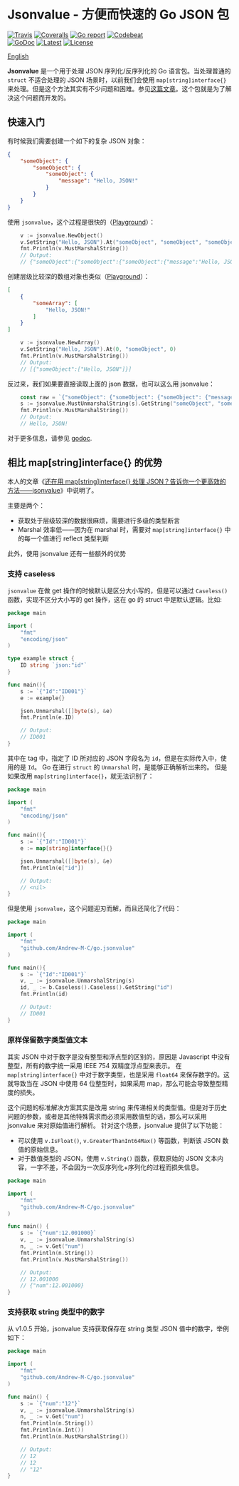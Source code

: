 # Jsonvalue - 方便而快速的 Go JSON 包

[![Travis](https://travis-ci.org/Andrew-M-C/go.jsonvalue.svg?branch=master)](https://travis-ci.org/Andrew-M-C/go.jsonvalue)
[![Coveralls](https://coveralls.io/repos/github/Andrew-M-C/go.jsonvalue/badge.svg?branch=master)](https://coveralls.io/github/Andrew-M-C/go.jsonvalue)
[![Go report](https://goreportcard.com/badge/github.com/Andrew-M-C/go.jsonvalue)](https://goreportcard.com/report/github.com/Andrew-M-C/go.jsonvalue)
[![Codebeat](https://codebeat.co/badges/ecf87760-2987-48a7-a6dd-4d9fcad57256)](https://codebeat.co/projects/github-com-andrew-m-c-go-jsonvalue-master)<br>
[![GoDoc](https://godoc.org/github.com/Andrew-M-C/go.jsonvalue?status.svg)](https://pkg.go.dev/github.com/Andrew-M-C/go.jsonvalue@v1.1.0)
[![Latest](https://img.shields.io/badge/latest-v1.0.5-blue.svg)](https://github.com/Andrew-M-C/go.jsonvalue/tree/v1.0.5)
[![License](https://img.shields.io/badge/license-BSD%203--Clause-blue.svg)](https://opensource.org/licenses/BSD-3-Clause)

[English](./README.md)

**Jsonvalue** 是一个用于处理 JSON 序列化/反序列化的 Go 语言包。当处理普通的 `struct` 不适合处理的 JSON 场景时，以前我们会使用 `map[string]interface{}` 来处理。但是这个方法其实有不少问题和困难。参见[这篇文章](https://cloud.tencent.com/developer/article/1676060)。这个包就是为了解决这个问题而开发的。

## 快速入门

有时候我们需要创建一个如下的复杂 JSON 对象：

```json
{
	"someObject": {
		"someObject": {
			"someObject": {
				"message": "Hello, JSON!"
			}
		}
	}
}
```

使用 `jsonvalue`，这个过程是很快的（[Playground](https://play.golang.org/p/u5846Wk6mq2)）：

```go
	v := jsonvalue.NewObject()
	v.SetString("Hello, JSON").At("someObject", "someObject", "someObject", "message")
	fmt.Println(v.MustMarshalString())
	// Output:
	// {"someObject":{"someObject":{"someObject":{"message":"Hello, JSON!"}}}
```

创建层级比较深的数组对象也类似（[Playground](https://play.golang.org/p/iTxnJDNdny3)）：

```json
[
	{
		"someArray": [
			"Hello, JSON!"
		]
	}
]
```

```go
	v := jsonvalue.NewArray()
	v.SetString("Hello, JSON").At(0, "someObject", 0)
	fmt.Println(v.MustMarshalString())
	// Output:
	// [{"someObject":["Hello, JSON"]}]
```

反过来，我们如果要直接读取上面的 json 数据，也可以这么用 jsonvalue：

```go
	const raw = `{"someObject": {"someObject": {"someObject": {"message": "Hello, JSON!"}}}}`
	s := jsonvalue.MustUnmarshalString(s).GetString("someObject", "someObject", "someObject", "message")
	fmt.Println(v.MustMarshalString())
	// Output:
	// Hello, JSON!
```

对于更多信息，请参见 [godoc](https://godoc.org/github.com/Andrew-M-C/go.jsonvalue).

## 相比 map[string]interface{} 的优势

本人的文章《[还在用 map[string]interface{} 处理 JSON？告诉你一个更高效的方法——jsonvalue](https://cloud.tencent.com/developer/article/1676060)》中说明了。

主要是两个：

- 获取处于层级较深的数据很麻烦，需要进行多级的类型断言
- Marshal 效率低——因为在 marshal 时，需要对 `map[string]interface{}` 中的每一个值进行 reflect 类型判断

此外，使用 jsonvalue 还有一些额外的优势

### 支持 caseless

`jsonvalue` 在做 get 操作的时候默认是区分大小写的，但是可以通过 `Caseless()` 函数，实现不区分大小写的 get 操作，这在 go 的 struct 中是默认逻辑。比如:

```go
package main

import (
	"fmt"
	"encoding/json"
)

type example struct {
	ID string `json:"id"`
}

func main(){
	s := `{"Id":"ID001"}`
	e := example{}

	json.Unmarshal([]byte(s), &e)
	fmt.Println(e.ID)

	// Output:
	// ID001
}
```

其中在 tag 中，指定了 ID 所对应的 JSON 字段名为 `id`，但是在实际传入中，使用的是 `Id`。
Go 在进行 `struct` 的 `Unmarshal` 时，是能够正确解析出来的。
但是如果改用 `map[string]interface{}`，就无法识别了：

```go
package main

import (
	"fmt"
	"encoding/json"
)

func main(){
	s := `{"Id":"ID001"}`
	e := map[string]interface{}{}

	json.Unmarshal([]byte(s), &e)
	fmt.Println(e["id"])

	// Output:
	// <nil>
}
```

但是使用 `jsonvalue`，这个问题迎刃而解，而且还简化了代码：

```go
package main

import (
	"fmt"
	"github.com/Andrew-M-C/go.jsonvalue"
)

func main(){
	s := `{"Id":"ID001"}`
	v, _ := jsonvalue.UnmarshalString(s)
	id, _ := b.Caseless().Caseless().GetString("id")
	fmt.Println(id)

	// Output:
	// ID001
}
```

### 原样保留数字类型值文本

其实 JSON 中对于数字是没有整型和浮点型的区别的，原因是 Javascript 中没有整型，所有的数字统一采用 IEEE 754 双精度浮点型来表示。
在 `map[string]interface{}` 中对于数字类型，也是采用 `float64` 来保存数字的。这就导致当在 JSON 中使用 64 位整型时，如果采用 map，那么可能会导致整型精度的损失。

这个问题的标准解决方案其实是改用 string 来传递相关的类型值。但是对于历史问题的参数，或者是其他特殊需求而必须采用数值型的话，那么可以采用 jsonvalue 来对原始值进行解析。
针对这个场景，jsonvalue 提供了以下功能：

- 可以使用 `v.IsFloat()`, `v.GreaterThanInt64Max()` 等函数，判断该 JSON 数值的原始信息。
- 对于数值类型的 JSON，使用 `v.String()` 函数，获取原始的 JSON 文本内容，一字不差，不会因为一次反序列化+序列化的过程而损失信息。

```go
package main

import (
	"fmt"
	"github.com/Andrew-M-C/go.jsonvalue"
)

func main() {
	s := `{"num":12.001000}`
	v, _ := jsonvalue.UnmarshalString(s)
	n, _ := v.Get("num")
	fmt.Println(n.String())
	fmt.Println(v.MustMarshalString())

	// Output:
	// 12.001000
	// {"num":12.001000}
}
```

### 支持获取 string 类型中的数字

从 v1.0.5 开始，jsonvalue 支持获取保存在 string 类型 JSON 值中的数字，举例如下：

```go
package main

import (
	"fmt"
	"github.com/Andrew-M-C/go.jsonvalue"
)

func main() {
	s := `{"num":"12"}`
	v, _ := jsonvalue.UnmarshalString(s)
	n, _ := v.Get("num")
	fmt.Println(n.String())
	fmt.Println(n.Int())
	fmt.Println(n.MustMarshalString())

	// Output:
	// 12
	// 12
	// "12"
}
```
